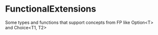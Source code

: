 FunctionalExtensions
====================

Some types and functions that support concepts from FP like Option&lt;T> and Choice&lt;T1, T2>
